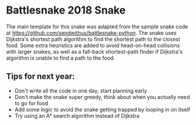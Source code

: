 # Battlesnake 2018 Snake
The main template for this snake was adapted from the sample snake code at https://github.com/sendwithus/battlesnake-python.
The snake uses Dijkstra's shortest path algorithm to find the shortest path to the closest food.
Some extra heuristics are added to avoid head-on-head collisions with larger snakes, as well as a fall-back
shortest-path finder if Dijkstra's algorithm is unable to find a path to the food. 

## Tips for next year:
* Don't write all the code in one day, start planning early
* Don't make the snake super greedy, think about when you actually need to go for food
* Add some logic to avoid the snake getting trapped by looping in on itself
* Try using an A* search algorithm instead of Dijkstra

